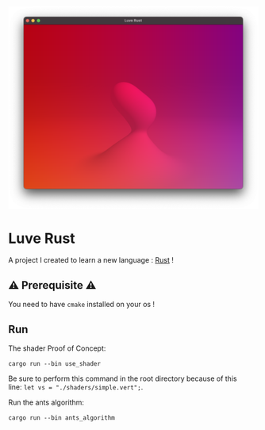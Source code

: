 ![](res/Screenshot.png)

# Luve Rust

A project I created to learn a new language : [Rust](https://www.rust-lang.org) !

## ⚠️ Prerequisite ⚠️

You need to have `cmake` installed on your os !

## Run

The shader Proof of Concept:

    cargo run --bin use_shader

Be sure to perform this command in the root directory because of this line: `let vs = "./shaders/simple.vert";`.

Run the ants algorithm:

    cargo run --bin ants_algorithm
